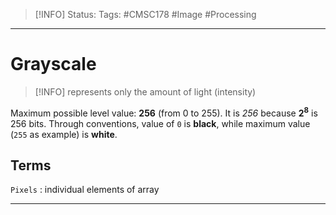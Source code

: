 > [!INFO]
> Status: 
> Tags: #CMSC178 #Image #Processing 

----
# Grayscale
> [!INFO]
> represents only the amount of light (intensity)

Maximum possible level value: **256** (from 0 to 255).
It is *256* because **2<sup><b>8</b></sup>** is 256 bits. Through conventions, value of `0` is **black**, while maximum value (`255` as example) is **white**.

Terms
---
`Pixels` : individual elements of array

---

